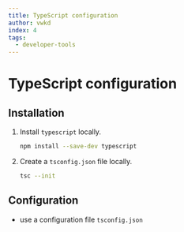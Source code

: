 ```yaml
---
title: TypeScript configuration
author: vwkd
index: 4
tags:
  - developer-tools
---
```

# TypeScript configuration



## Installation

1. Install `typescript` locally.

    ```bash
    npm install --save-dev typescript
    ```

1. Create a `tsconfig.json` file locally.

    ```bash
    tsc --init 
    ```



## Configuration

- use a configuration file `tsconfig.json`